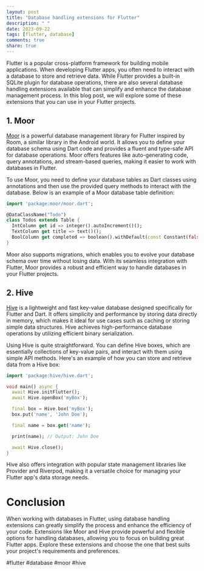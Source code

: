 ```yaml
---
layout: post
title: "Database handling extensions for Flutter"
description: " "
date: 2023-09-22
tags: [flutter, database]
comments: true
share: true
---
```


Flutter is a popular cross-platform framework for building mobile applications. When developing Flutter apps, you often need to interact with a database to store and retrieve data. While Flutter provides a built-in SQLite plugin for database operations, there are also several database handling extensions available that can simplify and enhance the database management process. In this blog post, we will explore some of these extensions that you can use in your Flutter projects.

## 1. Moor

[Moor](https://pub.dev/packages/moor) is a powerful database management library for Flutter inspired by Room, a similar library in the Android world. It allows you to define your database schema using Dart code and provides a fluent and type-safe API for database operations. Moor offers features like auto-generating code, query annotations, and stream-based queries, making it easier to work with databases in Flutter.

To use Moor, you need to define your database tables as Dart classes using annotations and then use the provided query methods to interact with the database. Below is an example of a Moor database table definition:

```dart
import 'package:moor/moor.dart';

@DataClassName("Todo")
class Todos extends Table {
  IntColumn get id => integer().autoIncrement()();
  TextColumn get title => text()();
  BoolColumn get completed => boolean().withDefault(const Constant(false))();
}
```

Moor also supports migrations, which enables you to evolve your database schema over time without losing data. With its seamless integration with Flutter, Moor provides a robust and efficient way to handle databases in your Flutter projects.

## 2. Hive

[Hive](https://pub.dev/packages/hive) is a lightweight and fast key-value database designed specifically for Flutter and Dart. It offers simplicity and performance by storing data directly in memory, which makes it ideal for use cases such as caching or storing simple data structures. Hive achieves high-performance database operations by utilizing efficient binary serialization.

Using Hive is quite straightforward. You can define Hive boxes, which are essentially collections of key-value pairs, and interact with them using simple API methods. Here's an example of how you can store and retrieve data from a Hive box:

```dart
import 'package:hive/hive.dart';

void main() async {
  await Hive.initFlutter();
  await Hive.openBox('myBox');

  final box = Hive.box('myBox');
  box.put('name', 'John Doe');

  final name = box.get('name');

  print(name); // Output: John Doe

  await Hive.close();
}
```

Hive also offers integration with popular state management libraries like Provider and Riverpod, making it a versatile choice for managing your Flutter app's data storage needs.

# Conclusion

When working with databases in Flutter, using database handling extensions can greatly simplify the process and enhance the efficiency of your code. Extensions like Moor and Hive provide powerful and flexible options for handling databases, allowing you to focus on building great Flutter apps. Explore these extensions and choose the one that best suits your project's requirements and preferences.

#flutter #database #moor #hive